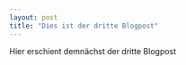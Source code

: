 ```yaml
---
layout: post
title: "Dies ist der dritte Blogpost"
---
```

Hier erschient demnächst der dritte Blogpost
